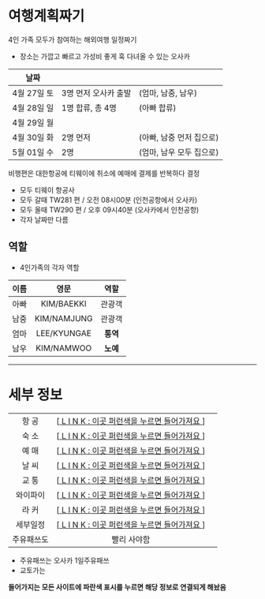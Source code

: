 # 여행계획짜기


4인 가족 모두가 참여하는 해외여행 일정짜기

* 장소는 가깝고 빠르고 가성비 좋게 훅 다녀올 수 있는 오사카

| 날짜 |  |  |
|:---:|:---|:---|
| 4월 27일 토 | 3명 먼저 오사카 출발 | (엄마, 남중, 남우)
| 4월 28일 일 | 1명 합류, 총 4명 | (아빠 합류)
| 4월 29일 월 |  |
| 4월 30일 화 | 2명 먼저 | (아빠, 남중 먼저 집으로)
| 5월 01일 수 | 2명 | (엄마, 남우 모두 집으로)

비행편은 대한항공에 티웨이에 취소에 예매에 결제를 반복하다 결정

* 모두 티웨이 항공사 
* 모두 갈때 TW281 편 / 오전 08시00분 (인천공항에서 오사카)
* 모두 올때 TW290 편 / 오후 09시40분 (오사카에서 인천공항)
* 각자 날짜만 다름


## 역할

* 4인가족의 각자 역할

| 이름 | 영문 | 역할 |
|:---:|:---:|:---:|
| 아빠 | KIM/BAEKKI | 관광객 |
| 남중 | KIM/NAMJUNG | 관광객 |
| 엄마 | LEE/KYUNGAE | **통역** |
| 남우 | KIM/NAMWOO | **노예** |


---

# 세부 정보

|  |  |  |
|:---:|:---:|:---:|
| 항   공 | [[ L I N K : 이곳 퍼런색을 누르면 들어가져요 ](./2019_OSAKA_flight.md) ] |  |
| 숙   소 | [[ L I N K : 이곳 퍼런색을 누르면 들어가져요 ](./2019_OSAKA_stay.md) ] |  |
| 예   매 | [[ L I N K : 이곳 퍼런색을 누르면 들어가져요 ](./2019_OSAKA_booking.md) ] |  |
| 날   씨 | [[ L I N K : 이곳 퍼런색을 누르면 들어가져요 ](./2019_OSAKA_weather.md) ] 
| 교   통 | [[ L I N K : 이곳 퍼런색을 누르면 들어가져요 ](./2019_OSAKA_traffic.md) ] |  |
| 와이파이 | [[ L I N K : 이곳 퍼런색을 누르면 들어가져요 ](./2019_OSAKA_internet.md) ] |  |
| 라   커 | [[ L I N K : 이곳 퍼런색을 누르면 들어가져요 ](./2019_OSAKA_coinrocker.md) ] |  |
| 세부일정 | [[ L I N K : 이곳 퍼런색을 누르면 들어가져요 ](./st.md) ] |  |
| 주유패쓰도 | 빨리 사야함  |  |

* 주유패쓰는 오사카 1일주유패쓰
* 교토가는 

**들어가지는 모든 사이트에 파란색 표시를 누르면 해당 정보로 연결되게 해놨음**


